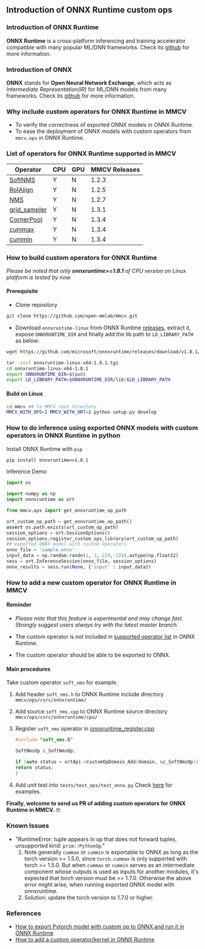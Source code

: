 ## Introduction of ONNX Runtime custom ops

### Introduction of ONNX Runtime

**ONNX Runtime** is a cross-platform inferencing and training accelerator compatible with many popular ML/DNN frameworks. Check its [github](https://github.com/microsoft/onnxruntime) for more information.

### Introduction of ONNX

**ONNX** stands for **Open Neural Network Exchange**, which acts as *Intermediate Representation(IR)* for ML/DNN models from many frameworks. Check its [github](https://github.com/onnx/onnx) for more information.

### Why include custom operators for ONNX Runtime in MMCV

- To verify the correctness of exported ONNX models in ONNX Runtime.
- To ease the deployment of ONNX models with custom operators from `mmcv.ops` in ONNX Runtime.

### List of operators for ONNX Runtime supported in MMCV

| Operator                                               | CPU | GPU | MMCV Releases |
|--------------------------------------------------------|-----|-----|---------------|
| [SoftNMS](onnxruntime_custom_ops.md#softnms)           | Y   | N   | 1.2.3         |
| [RoIAlign](onnxruntime_custom_ops.md#roialign)         | Y   | N   | 1.2.5         |
| [NMS](onnxruntime_custom_ops.md#nms)                   | Y   | N   | 1.2.7         |
| [grid_sampler](onnxruntime_custom_ops.md#grid_sampler) | Y   | N   | 1.3.1         |
| [CornerPool](onnxruntime_custom_ops.md#cornerpool)     | Y   | N   | 1.3.4         |
| [cummax](onnxruntime_custom_ops.md#cummax)             | Y   | N   | 1.3.4        |
| [cummin](onnxruntime_custom_ops.md#cummin)             | Y   | N   | 1.3.4        |

### How to build custom operators for ONNX Runtime

*Please be noted that only **onnxruntime>=1.8.1** of CPU version on Linux platform is tested by now.*

#### Prerequisite

- Clone repository

```bash
git clone https://github.com/open-mmlab/mmcv.git
```

- Download `onnxruntime-linux` from ONNX Runtime [releases](https://github.com/microsoft/onnxruntime/releases/tag/v1.8.1), extract it, expose `ONNXRUNTIME_DIR` and finally add the lib path to `LD_LIBRARY_PATH` as below:

```bash
wget https://github.com/microsoft/onnxruntime/releases/download/v1.8.1/onnxruntime-linux-x64-1.8.1.tgz

tar -zxvf onnxruntime-linux-x64-1.8.1.tgz
cd onnxruntime-linux-x64-1.8.1
export ONNXRUNTIME_DIR=$(pwd)
export LD_LIBRARY_PATH=$ONNXRUNTIME_DIR/lib:$LD_LIBRARY_PATH
```

#### Build on Linux

```bash
cd mmcv ## to MMCV root directory
MMCV_WITH_OPS=1 MMCV_WITH_ORT=1 python setup.py develop
```

### How to do inference using exported ONNX models with custom operators in ONNX Runtime in python

Install ONNX Runtime with `pip`

```bash
pip install onnxruntime==1.8.1
```

Inference Demo

```python
import os

import numpy as np
import onnxruntime as ort

from mmcv.ops import get_onnxruntime_op_path

ort_custom_op_path = get_onnxruntime_op_path()
assert os.path.exists(ort_custom_op_path)
session_options = ort.SessionOptions()
session_options.register_custom_ops_library(ort_custom_op_path)
## exported ONNX model with custom operators
onnx_file = 'sample.onnx'
input_data = np.random.randn(1, 3, 224, 224).astype(np.float32)
sess = ort.InferenceSession(onnx_file, session_options)
onnx_results = sess.run(None, {'input' : input_data})
```

### How to add a new custom operator for ONNX Runtime in MMCV

#### Reminder

- *Please note that this feature is experimental and may change fast. Strongly suggest users always try with the latest master branch.*

- The custom operator is not included in [supported operator list](https://github.com/microsoft/onnxruntime/blob/master/docs/OperatorKernels.md) in ONNX Runtime.
- The custom operator should be able to be exported to ONNX.

#### Main procedures

Take custom operator `soft_nms` for example.

1. Add header `soft_nms.h` to ONNX Runtime include directory `mmcv/ops/csrc/onnxruntime/`
2. Add source `soft_nms.cpp` to ONNX Runtime source directory `mmcv/ops/csrc/onnxruntime/cpu/`
3. Register `soft_nms` operator in [onnxruntime_register.cpp](../../mmcv/ops/csrc/onnxruntime/cpu/onnxruntime_register.cpp)

    ```c++
    #include "soft_nms.h"

    SoftNmsOp c_SoftNmsOp;

    if (auto status = ortApi->CustomOpDomain_Add(domain, &c_SoftNmsOp)) {
    return status;
    }
    ```

4. Add unit test into `tests/test_ops/test_onnx.py`
   Check [here](../../tests/test_ops/test_onnx.py) for examples.

**Finally, welcome to send us PR of adding custom operators for ONNX Runtime in MMCV.** :nerd_face:

### Known Issues

- "RuntimeError: tuple appears in op that does not forward tuples, unsupported kind: `prim::PythonOp`."
   1. Note generally `cummax` or `cummin` is exportable to ONNX as long as the torch version >= 1.5.0, since `torch.cummax` is only supported with torch >= 1.5.0. But when `cummax` or `cummin` serves as an intermediate component whose outputs is used as inputs for another modules, it's expected that torch version must be >= 1.7.0. Otherwise the above error might arise, when running exported ONNX model with onnxruntime.
   2. Solution: update the torch version to 1.7.0 or higher.

### References

- [How to export Pytorch model with custom op to ONNX and run it in ONNX Runtime](https://github.com/onnx/tutorials/blob/master/PyTorchCustomOperator/README.md)
- [How to add a custom operator/kernel in ONNX Runtime](https://github.com/microsoft/onnxruntime/blob/master/docs/AddingCustomOp.md)
